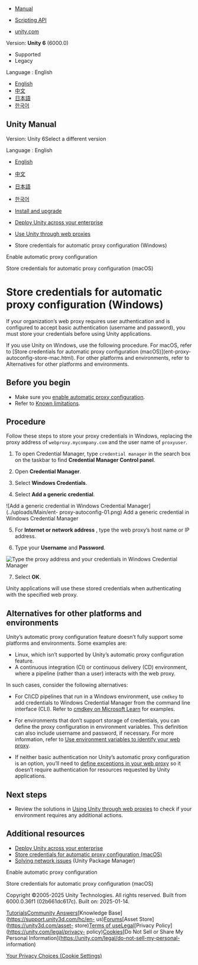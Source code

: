[](https://docs.unity3d.com)

  * [Manual](../Manual/index.html)
  * [Scripting API](../ScriptReference/index.html)

  * [unity.com](https://unity.com/)

Version: **Unity 6** (6000.0)

  * Supported
  * Legacy

Language : English

  * [English](/Manual/ent-proxy-autoconfig-store.html)
  * [中文](/cn/current/Manual/ent-proxy-autoconfig-store.html)
  * [日本語](/ja/current/Manual/ent-proxy-autoconfig-store.html)
  * [한국어](/kr/current/Manual/ent-proxy-autoconfig-store.html)

[](https://docs.unity3d.com)

## Unity Manual

Version: Unity 6Select a different version

Language : English

  * [English](/Manual/ent-proxy-autoconfig-store.html)
  * [中文](/cn/current/Manual/ent-proxy-autoconfig-store.html)
  * [日本語](/ja/current/Manual/ent-proxy-autoconfig-store.html)
  * [한국어](/kr/current/Manual/ent-proxy-autoconfig-store.html)

  * [Install and upgrade](install-and-upgrade.html)
  * [Deploy Unity across your enterprise](ent-deployment.html)
  * [Use Unity through web proxies](ent-proxy-autoconfig.html)
  * Store credentials for automatic proxy configuration (Windows)

[](ent-proxy-autoconfig-enable.html)

Enable automatic proxy configuration

[](ent-proxy-autoconfig-store-mac.html)

Store credentials for automatic proxy configuration (macOS)

# Store credentials for automatic proxy configuration (Windows)

If your organization’s web proxy requires user authentication and is
configured to accept basic authentication (username and password), you must
store your credentials before using Unity applications.

If you use Unity on Windows, use the following procedure. For macOS, refer to
[Store credentials for automatic proxy configuration (macOS)](ent-proxy-
autoconfig-store-mac.html). For other platforms and environments, refer to
Alternatives for other platforms and environments.

## Before you begin

  * Make sure you [enable automatic proxy configuration](ent-proxy-autoconfig-enable.html).
  * Refer to [Known limitations](ent-proxy-autoconfig.html#limitations).

## Procedure

Follow these steps to store your proxy credentials in Windows, replacing the
proxy address of `webproxy.mycompany.com` and the user name of `proxyuser`.

  1. To open Credential Manager, type `credential manager` in the search box on the taskbar to find **Credential Manager Control panel**.

  2. Open **Credential Manager**.

  3. Select **Windows Credentials**.

  4. Select **Add a generic credential**. 

![Add a generic credential in Windows Credential Manager](../uploads/Main/ent-
proxy-autoconfig-01.png) Add a generic credential in Windows Credential
Manager

  5. For **Internet or network address** , type the web proxy’s host name or IP address.

  6. Type your **Username** and **Password**. 

![Type the proxy address and your credentials in Windows Credential
Manager](../uploads/Main/ent-proxy-autoconfig-02.png)

  7. Select **OK**. 

Unity applications will use these stored credentials when authenticating with
the specified web proxy.

## Alternatives for other platforms and environments

Unity’s automatic proxy configuration feature doesn’t fully support some
platforms and environments. Some examples are:

  * Linux, which isn’t supported by Unity’s automatic proxy configuration feature.
  * A continuous integration (CI) or continuous delivery (CD) environment, where a pipeline (rather than a user) interacts with the web proxy.

In such cases, consider the following alternatives:

  * For CI\CD pipelines that run in a Windows environment, use `cmdkey` to add credentials to Windows Credential Manager from the command line interface (CLI). Refer to [cmdkey on Microsoft Learn](https://docs.microsoft.com/en-us/windows-server/administration/windows-commands/cmdkey) for examples.

  * For environments that don’t support storage of credentials, you can define the proxy configuration in environment variables. This definition can also include username and password, if necessary. For more information, refer to [Use environment variables to identify your web proxy](ent-proxy-env-vars.html).

  * If neither basic authentication nor Unity’s automatic proxy configuration is an option, you’ll need to [define exceptions in your web proxy](ent-proxy-exception-list.html) so it doesn’t require authentication for resources requested by Unity applications. 

## Next steps

  * Review the solutions in [Using Unity through web proxies](ent-proxy-autoconfig.html) to check if your environment requires any additional actions.

## Additional resources

  * [Deploy Unity across your enterprise](ent-deployment.html)
  * [Store credentials for automatic proxy configuration (macOS)](ent-proxy-autoconfig-store-mac.html)
  * [Solving network issues](upm-config-network.html) (Unity Package Manager)

[](ent-proxy-autoconfig-enable.html)

Enable automatic proxy configuration

[](ent-proxy-autoconfig-store-mac.html)

Store credentials for automatic proxy configuration (macOS)

Copyright ©2005-2025 Unity Technologies. All rights reserved. Built from
6000.0.36f1 (02b661dc617c). Built on: 2025-01-14.

[Tutorials](https://learn.unity.com/)[Community
Answers](https://answers.unity3d.com)[Knowledge
Base](https://support.unity3d.com/hc/en-
us)[Forums](https://forum.unity3d.com)[Asset Store](https://unity3d.com/asset-
store)[Terms of
use](https://docs.unity3d.com/Manual/TermsOfUse.html)[Legal](https://unity.com/legal)[Privacy
Policy](https://unity.com/legal/privacy-
policy)[Cookies](https://unity.com/legal/cookie-policy)[Do Not Sell or Share
My Personal Information](https://unity.com/legal/do-not-sell-my-personal-
information)

[Your Privacy Choices (Cookie Settings)](javascript:void\(0\);)

